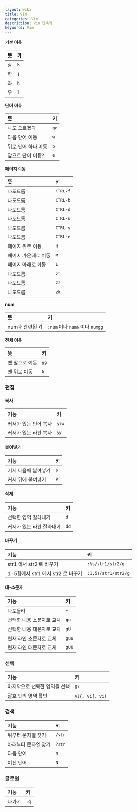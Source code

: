 ```yaml
---
layout: wiki
title: Vim
categories: Vim
description: Vim 단축키
keywords: Vim
---
```


**기본 이동**

| 뜻 | 키 |
|:-----|:-----|
| 상   | `k`  |
| 하   | `j`  |
| 좌   | `h`  |
| 우   | `l`  |

**단어 이동**

| 뜻                                  | 키 |
|:---------------------------------------|:-----|
| 나도 모르겠다                           | `ge` |
| 다음 단어 이동                           | `w`  |
| 뒤로 단어 하나 이동 | `b`  |
| 앞으로 단어 이동? | `e`  |

**페이지 이동**
 
| 뜻                     | 키     |
|:-------------------------|:---------|
| 나도모름                 | `CTRL-f` |
| 나도모름                 | `CTRL-b` |
| 나도모름               | `CTRL-d` |
| 나도모름               | `CTRL-u` |
| 나도모름                 | `CTRL-y` |
| 나도모름                 | `CTRL-e` |
| 페이지 위로 이동         | `H`      |
| 페이지 가운데로 이동         | `M`      |
| 페이지 아래로 이동         | `L`      |
| 나도모름 | `zt`     |
| 나도모름 | `zz`     |
| 나도모름 | `zb`     |

**num**

| 뜻          | 키                        |
|:--------------|:----------------------------|
| num과 관련된 키 | `:num` 이나 `numG` 이나 `numgg` |

**전체 이동**

| 뜻       | 키 |
|:-----------|:-----|
| 맨 앞으로 이동 | `gg` |
| 맨 뒤로 이동 | `G`  |

### 편집

#### 복사

| 기능             | 키  |
|:-----------------|:------|
| 커서가 있는 단어 복사 | `yiw` |
| 커서가 있는 라인 복사   | `yy`  |

#### 붙여넣기

| 기능           | 키 |
|:---------------|:-----|
| 커서 다음에 붙여넣기 | `p`  |
| 커서 뒤에 붙여넣기 | `P`  |

#### 삭제

| 기능           | 키 |
|:---------------|:-----|
| 선택한 영역 잘라내기   | `d`  |
| 커서가 있는 라인 잘라내기 | `dd` |

#### 바꾸기

| 기능                              | 키                |
|:----------------------------------|:--------------------|
| str1 에서 str2 로 바꾸기       | `:%s/str1/str2/g`   |
| 1-5행에서 str1 에서 str2 로 바꾸기 | `:1,5s/str1/str2/g` |

#### 대-소문자

| 기능                 | 키  |
|:---------------------|:------|
| 나도몰라 | `~`   |
| 선택한 내용 소문자로 교체 | `gu`  |
| 선택한 내용 대문자로 교체 | `gU`  |
| 현재 라인 소문자로 교체     | `guu` |
| 현재 라인 대문자로 교체     | `gUU` |

### 선택

| 기능                 | 키                |
|:---------------------|:--------------------|
| 마지막으로 선택한 영역을 선택 | `gv`                |
| 괄호 안의 영역 확인       | `vi{`、`vi[`、`vi(` |

### 검색

| 기능                 | 키   |
|:---------------------|:-------|
| 위부터 문자열 찾기       | `/str` |
| 아래부터 문자열 찾기       | `?str` |
| 다음 단어           | `n`    |
| 이전 단어           | `N`    |

### 글로벌

| 기능         | 키 |
|:-------------|:-----|
| 나가기         | `:q` |

